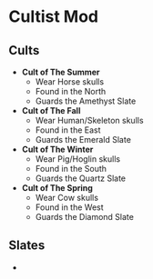 # Cultist Mod

## Cults
* **Cult of The Summer**
  * Wear Horse skulls
  * Found in the North
  * Guards the Amethyst Slate
* **Cult of The Fall**
  * Wear Human/Skeleton skulls
  * Found in the East
  * Guards the Emerald Slate
* **Cult of The Winter**
  * Wear Pig/Hoglin skulls
  * Found in the South
  * Guards the Quartz Slate
* **Cult of The Spring**
  * Wear Cow skulls
  * Found in the West
  * Guards the Diamond Slate

## Slates
* 
